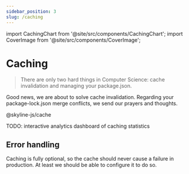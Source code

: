 ```yaml
---
sidebar_position: 3
slug: /caching
---
```


import CachingChart from '@site/src/components/CachingChart';
import CoverImage from '@site/src/components/CoverImage';

# Caching

> There are only two hard things in Computer Science: cache invalidation and managing your package.json.

Good news, we are about to solve cache invalidation. Regarding your package-lock.json merge conflicts, we send our prayers and thoughts.

<!-- Prayers and thoughts to your package-lock.json merge conflicts though. -->

@skyline-js/cache

TODO: interactive analytics dashboard of caching statistics
<CachingChart></CachingChart>

## Error handling

Caching is fully optional, so the cache should never cause a failure in production. At least we should be able to configure it to do so.
